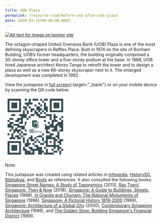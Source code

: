```yaml
---
title: UOB Plaza
permalink: /resource-room/before-and-after/uob-plaza
date: 2020-03-15T00:00:00.000Z
---
```

[![Alt text for image on Isomer site](/images/before-after-image-uob-tower.png)](https://cdn.knightlab.com/libs/juxtapose/latest/embed/index.html?uid=78ae9fbe-b32c-11e9-b9b8-0edaf8f81e27)

The octagon-shaped United Overseas Bank (UOB) Plaza is one of the most defining skyscrapers in Raffles Place. Built in 1974 on the site of Bonham Building, UOB’s former headquarters, the building originally comprised a 30-storey office tower and a five-storey podium at the base. In 1988, UOB hired Japanese architect Kenzo Tange to retrofit the tower and to design a plaza as well as a new 66-storey skyscraper next to it. The enlarged development was completed in 1992.   

View the juxtapose in [full screen](https://cdn.knightlab.com/libs/juxtapose/latest/embed/index.html?uid=78ae9fbe-b32c-11e9-b9b8-0edaf8f81e27){:target="_blank"} or on your mobile device by scanning the QR code below.

<img src="/images/qr-code-beforeafter-uob-plaza.png" alt="qr-code-beforeafter-uob-plaza" style="width:200px;" />

Note:

This juxtapose was created using related articles in [Infopedia](https://eresources.nlb.gov.sg/infopedia/), [HistorySG](http://eresources.nlb.gov.sg/history), [BiblioAsia](https://www.nlb.gov.sg/Browse/BiblioAsia.aspx), and [Roots](https://www.roots.sg/) as references. It also consulted the following books: [Singapore Street Names: A Study of Toponymics](https://eservice.nlb.gov.sg/item_holding.aspx?bid=200123850) (2013), [Ray Tyers’ Singapore: Then & Now](https://eservice.nlb.gov.sg/item_holding.aspx?bid=203784837) (2018), [Singapore: A Guide to Buildings, Streets, Places](http://eservice.nlb.gov.sg/item_holding.aspx?bid=4712298) (1988), [In Granite and Chunam: The National Monuments of Singapore](http://eservice.nlb.gov.sg/item_holding_s.aspx?bid=7919754) (1996), [Singapore: A Pictorial History 1819-2000](http://eservice.nlb.gov.sg/item_holding.aspx?bid=9651676) (1999), [Singapore: Architecture of a Global City](http://eservice.nlb.gov.sg/item_holding.aspx?bid=10074731) (2000), [Contemporary Singapore Architecture](http://eservice.nlb.gov.sg/item_holding.aspx?bid=9151059) (1998), and [The Golden Shoe: Building Singapore's Financial District](http://eservice.nlb.gov.sg/item_holding.aspx?bid=5390839) (1989).